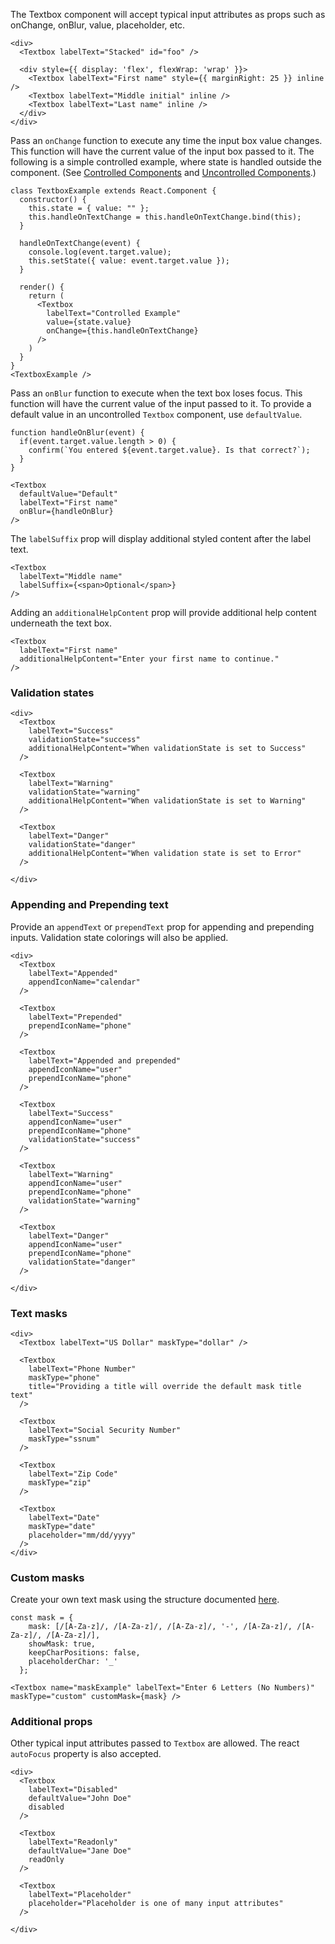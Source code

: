 The Textbox component will accept typical input attributes as props such as onChange, onBlur, value, placeholder, etc.

```
<div>
  <Textbox labelText="Stacked" id="foo" />

  <div style={{ display: 'flex', flexWrap: 'wrap' }}>
    <Textbox labelText="First name" style={{ marginRight: 25 }} inline />
    <Textbox labelText="Middle initial" inline />
    <Textbox labelText="Last name" inline />
  </div>
</div>
```

Pass an `onChange` function to execute any time the input box value changes. This function will have the current value of the input box passed to it. The following is a simple controlled example, where state is handled outside the component. (See [Controlled Components](https://facebook.github.io/react/docs/forms.html#controlled-components) and [Uncontrolled Components](https://facebook.github.io/react/docs/uncontrolled-components.html).)

```
class TextboxExample extends React.Component {
  constructor() {
    this.state = { value: "" };
    this.handleOnTextChange = this.handleOnTextChange.bind(this);
  }

  handleOnTextChange(event) {
    console.log(event.target.value);
    this.setState({ value: event.target.value });
  }

  render() {
    return (
      <Textbox
        labelText="Controlled Example"
        value={state.value}
        onChange={this.handleOnTextChange}
      />
    )
  }
}
<TextboxExample />
```

Pass an `onBlur` function to execute when the text box loses focus. This function will have the current value of the input passed to it. To provide a default value in an uncontrolled `Textbox` component, use `defaultValue`.

```
function handleOnBlur(event) {
  if(event.target.value.length > 0) {
    confirm(`You entered ${event.target.value}. Is that correct?`);
  }
}

<Textbox
  defaultValue="Default"
  labelText="First name"
  onBlur={handleOnBlur}
/>
```

The `labelSuffix` prop will display additional styled content after the label text.

```
<Textbox
  labelText="Middle name"
  labelSuffix={<span>Optional</span>}
/>
```

Adding an `additionalHelpContent` prop will provide additional help content underneath the text box.

```
<Textbox
  labelText="First name"
  additionalHelpContent="Enter your first name to continue."
/>
```

### Validation states

```
<div>
  <Textbox
    labelText="Success"
    validationState="success"
    additionalHelpContent="When validationState is set to Success"
  />

  <Textbox
    labelText="Warning"
    validationState="warning"
    additionalHelpContent="When validationState is set to Warning"
  />

  <Textbox
    labelText="Danger"
    validationState="danger"
    additionalHelpContent="When validation state is set to Error"
  />

</div>
```

### Appending and Prepending text

Provide an `appendText` or `prependText` prop for appending and prepending inputs. Validation state colorings will also be applied.

```
<div>
  <Textbox
    labelText="Appended"
    appendIconName="calendar"
  />

  <Textbox
    labelText="Prepended"
    prependIconName="phone"
  />

  <Textbox
    labelText="Appended and prepended"
    appendIconName="user"
    prependIconName="phone"
  />

  <Textbox
    labelText="Success"
    appendIconName="user"
    prependIconName="phone"
    validationState="success"
  />

  <Textbox
    labelText="Warning"
    appendIconName="user"
    prependIconName="phone"
    validationState="warning"
  />

  <Textbox
    labelText="Danger"
    appendIconName="user"
    prependIconName="phone"
    validationState="danger"
  />

</div>
```

### Text masks

```
<div>
  <Textbox labelText="US Dollar" maskType="dollar" />

  <Textbox
    labelText="Phone Number"
    maskType="phone"
    title="Providing a title will override the default mask title text"
  />

  <Textbox
    labelText="Social Security Number"
    maskType="ssnum"
  />

  <Textbox
    labelText="Zip Code"
    maskType="zip"
  />

  <Textbox
    labelText="Date"
    maskType="date"
    placeholder="mm/dd/yyyy"
  />
</div>
```

### Custom masks

Create your own text mask using the structure documented [here](https://github.com/text-mask/text-mask/blob/master/componentDocumentation.md#text-mask-documentation).

```
const mask = {
    mask: [/[A-Za-z]/, /[A-Za-z]/, /[A-Za-z]/, '-', /[A-Za-z]/, /[A-Za-z]/, /[A-Za-z]/],
    showMask: true,
    keepCharPositions: false,
    placeholderChar: '_'
  };

<Textbox name="maskExample" labelText="Enter 6 Letters (No Numbers)" maskType="custom" customMask={mask} />
```

### Additional props

Other typical input attributes passed to `Textbox` are allowed. The react `autoFocus` property is also accepted.

```
<div>
  <Textbox
    labelText="Disabled"
    defaultValue="John Doe"
    disabled
  />

  <Textbox
    labelText="Readonly"
    defaultValue="Jane Doe"
    readOnly
  />

  <Textbox
    labelText="Placeholder"
    placeholder="Placeholder is one of many input attributes"
  />

</div>
```
